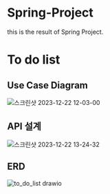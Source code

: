 # Spring-Project
this is the result of Spring Project.

# To do list

## Use Case Diagram


![스크린샷 2023-12-22 12-03-00](https://github.com/asd311sw/Spring-Project/assets/59782980/07b6a19a-2c0d-457c-829c-c8d59d95a17f)


## API 설계

![스크린샷 2023-12-22 13-24-32](https://github.com/asd311sw/Spring-Project/assets/59782980/233ab8c7-5500-4171-a90e-6343495ae214)

## ERD

![to_do_list drawio](https://github.com/asd311sw/Spring-Project/assets/59782980/bd5c171b-18a2-48c7-a16c-fe1bf5594a9e)
